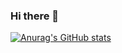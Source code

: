 ### Hi there 👋
[![Anurag's GitHub stats](https://github-readme-stats.vercel.app/api?username=arnocaster)](https://github.com/anuraghazra/github-readme-stats)
<!--
**Arnocaster/Arnocaster** is a ✨ _special_ ✨ repository because its `README.md` (this file) appears on your GitHub profile.

Here are some ideas to get you started:

- 🔭 I’m currently working on ...
- 🌱 I’m currently learning ...
- 👯 I’m looking to collaborate on ...
- 🤔 I’m looking for help with ...
- 💬 Ask me about ...
- 📫 How to reach me: ...
- 😄 Pronouns: ...
- ⚡ Fun fact: ...
-->
